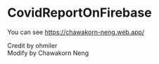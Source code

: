 # CovidReportOnFirebase

You can see https://chawakorn-neng.web.app/

Credit by ohmiler </br>
Modify by Chawakorn Neng
